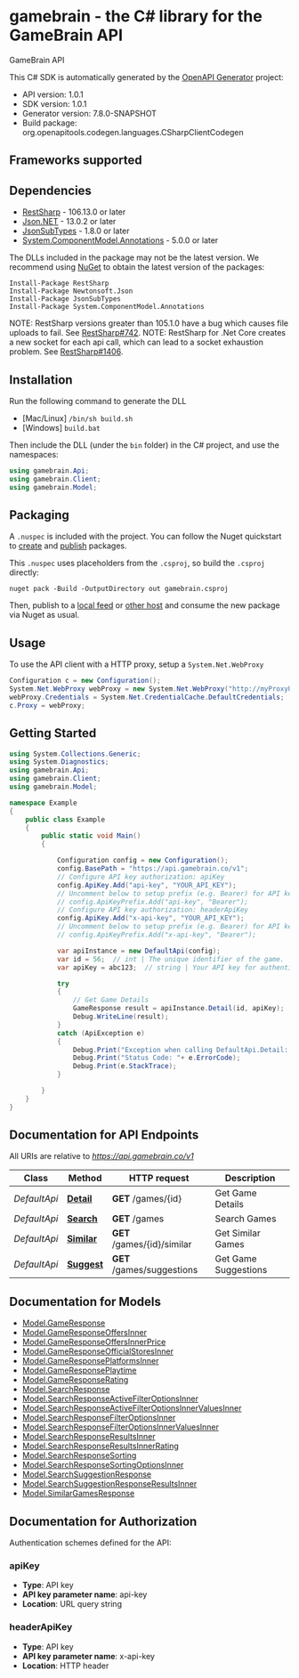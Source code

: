 # gamebrain - the C# library for the GameBrain API

GameBrain API

This C# SDK is automatically generated by the [OpenAPI Generator](https://openapi-generator.tech) project:

- API version: 1.0.1
- SDK version: 1.0.1
- Generator version: 7.8.0-SNAPSHOT
- Build package: org.openapitools.codegen.languages.CSharpClientCodegen

<a id="frameworks-supported"></a>
## Frameworks supported

<a id="dependencies"></a>
## Dependencies

- [RestSharp](https://www.nuget.org/packages/RestSharp) - 106.13.0 or later
- [Json.NET](https://www.nuget.org/packages/Newtonsoft.Json/) - 13.0.2 or later
- [JsonSubTypes](https://www.nuget.org/packages/JsonSubTypes/) - 1.8.0 or later
- [System.ComponentModel.Annotations](https://www.nuget.org/packages/System.ComponentModel.Annotations) - 5.0.0 or later

The DLLs included in the package may not be the latest version. We recommend using [NuGet](https://docs.nuget.org/consume/installing-nuget) to obtain the latest version of the packages:
```
Install-Package RestSharp
Install-Package Newtonsoft.Json
Install-Package JsonSubTypes
Install-Package System.ComponentModel.Annotations
```

NOTE: RestSharp versions greater than 105.1.0 have a bug which causes file uploads to fail. See [RestSharp#742](https://github.com/restsharp/RestSharp/issues/742).
NOTE: RestSharp for .Net Core creates a new socket for each api call, which can lead to a socket exhaustion problem. See [RestSharp#1406](https://github.com/restsharp/RestSharp/issues/1406).

<a id="installation"></a>
## Installation
Run the following command to generate the DLL
- [Mac/Linux] `/bin/sh build.sh`
- [Windows] `build.bat`

Then include the DLL (under the `bin` folder) in the C# project, and use the namespaces:
```csharp
using gamebrain.Api;
using gamebrain.Client;
using gamebrain.Model;
```
<a id="packaging"></a>
## Packaging

A `.nuspec` is included with the project. You can follow the Nuget quickstart to [create](https://docs.microsoft.com/en-us/nuget/quickstart/create-and-publish-a-package#create-the-package) and [publish](https://docs.microsoft.com/en-us/nuget/quickstart/create-and-publish-a-package#publish-the-package) packages.

This `.nuspec` uses placeholders from the `.csproj`, so build the `.csproj` directly:

```
nuget pack -Build -OutputDirectory out gamebrain.csproj
```

Then, publish to a [local feed](https://docs.microsoft.com/en-us/nuget/hosting-packages/local-feeds) or [other host](https://docs.microsoft.com/en-us/nuget/hosting-packages/overview) and consume the new package via Nuget as usual.

<a id="usage"></a>
## Usage

To use the API client with a HTTP proxy, setup a `System.Net.WebProxy`
```csharp
Configuration c = new Configuration();
System.Net.WebProxy webProxy = new System.Net.WebProxy("http://myProxyUrl:80/");
webProxy.Credentials = System.Net.CredentialCache.DefaultCredentials;
c.Proxy = webProxy;
```

<a id="getting-started"></a>
## Getting Started

```csharp
using System.Collections.Generic;
using System.Diagnostics;
using gamebrain.Api;
using gamebrain.Client;
using gamebrain.Model;

namespace Example
{
    public class Example
    {
        public static void Main()
        {

            Configuration config = new Configuration();
            config.BasePath = "https://api.gamebrain.co/v1";
            // Configure API key authorization: apiKey
            config.ApiKey.Add("api-key", "YOUR_API_KEY");
            // Uncomment below to setup prefix (e.g. Bearer) for API key, if needed
            // config.ApiKeyPrefix.Add("api-key", "Bearer");
            // Configure API key authorization: headerApiKey
            config.ApiKey.Add("x-api-key", "YOUR_API_KEY");
            // Uncomment below to setup prefix (e.g. Bearer) for API key, if needed
            // config.ApiKeyPrefix.Add("x-api-key", "Bearer");

            var apiInstance = new DefaultApi(config);
            var id = 56;  // int | The unique identifier of the game.
            var apiKey = abc123;  // string | Your API key for authentication.

            try
            {
                // Get Game Details
                GameResponse result = apiInstance.Detail(id, apiKey);
                Debug.WriteLine(result);
            }
            catch (ApiException e)
            {
                Debug.Print("Exception when calling DefaultApi.Detail: " + e.Message );
                Debug.Print("Status Code: "+ e.ErrorCode);
                Debug.Print(e.StackTrace);
            }

        }
    }
}
```

<a id="documentation-for-api-endpoints"></a>
## Documentation for API Endpoints

All URIs are relative to *https://api.gamebrain.co/v1*

Class | Method | HTTP request | Description
------------ | ------------- | ------------- | -------------
*DefaultApi* | [**Detail**](docs/DefaultApi.md#detail) | **GET** /games/{id} | Get Game Details
*DefaultApi* | [**Search**](docs/DefaultApi.md#search) | **GET** /games | Search Games
*DefaultApi* | [**Similar**](docs/DefaultApi.md#similar) | **GET** /games/{id}/similar | Get Similar Games
*DefaultApi* | [**Suggest**](docs/DefaultApi.md#suggest) | **GET** /games/suggestions | Get Game Suggestions


<a id="documentation-for-models"></a>
## Documentation for Models

 - [Model.GameResponse](docs/GameResponse.md)
 - [Model.GameResponseOffersInner](docs/GameResponseOffersInner.md)
 - [Model.GameResponseOffersInnerPrice](docs/GameResponseOffersInnerPrice.md)
 - [Model.GameResponseOfficialStoresInner](docs/GameResponseOfficialStoresInner.md)
 - [Model.GameResponsePlatformsInner](docs/GameResponsePlatformsInner.md)
 - [Model.GameResponsePlaytime](docs/GameResponsePlaytime.md)
 - [Model.GameResponseRating](docs/GameResponseRating.md)
 - [Model.SearchResponse](docs/SearchResponse.md)
 - [Model.SearchResponseActiveFilterOptionsInner](docs/SearchResponseActiveFilterOptionsInner.md)
 - [Model.SearchResponseActiveFilterOptionsInnerValuesInner](docs/SearchResponseActiveFilterOptionsInnerValuesInner.md)
 - [Model.SearchResponseFilterOptionsInner](docs/SearchResponseFilterOptionsInner.md)
 - [Model.SearchResponseFilterOptionsInnerValuesInner](docs/SearchResponseFilterOptionsInnerValuesInner.md)
 - [Model.SearchResponseResultsInner](docs/SearchResponseResultsInner.md)
 - [Model.SearchResponseResultsInnerRating](docs/SearchResponseResultsInnerRating.md)
 - [Model.SearchResponseSorting](docs/SearchResponseSorting.md)
 - [Model.SearchResponseSortingOptionsInner](docs/SearchResponseSortingOptionsInner.md)
 - [Model.SearchSuggestionResponse](docs/SearchSuggestionResponse.md)
 - [Model.SearchSuggestionResponseResultsInner](docs/SearchSuggestionResponseResultsInner.md)
 - [Model.SimilarGamesResponse](docs/SimilarGamesResponse.md)


<a id="documentation-for-authorization"></a>
## Documentation for Authorization


Authentication schemes defined for the API:
<a id="apiKey"></a>
### apiKey

- **Type**: API key
- **API key parameter name**: api-key
- **Location**: URL query string

<a id="headerApiKey"></a>
### headerApiKey

- **Type**: API key
- **API key parameter name**: x-api-key
- **Location**: HTTP header

